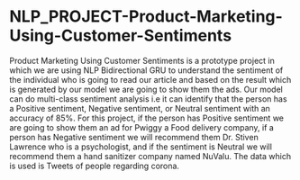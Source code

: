 # NLP_PROJECT-Product-Marketing-Using-Customer-Sentiments
Product Marketing Using Customer Sentiments is a prototype project in which we are using NLP Bidirectional GRU to understand the sentiment of the individual who is going to read our article and based on the result which is generated by our model we are going to show them the ads. Our model can do multi-class sentiment analysis i.e it can identify that the person has a Positive sentiment, Negative sentiment, or Neutral sentiment with an accuracy of 85%. For this project, if the person has Positive sentiment we are going to show them an ad for Pwiggy a Food delivery company, if a person has Negative sentiment we will recommend them Dr. Stiven Lawrence who is a psychologist, and if the sentiment is Neutral we will recommend them a hand sanitizer company named NuValu. The data which is used is Tweets of people regarding corona.
